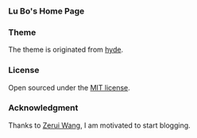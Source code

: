 ### Lu Bo's Home Page

<!--[http://www.lubome.com](http://www.lubome.com)-->


### Theme

The theme is originated from [hyde](https://github.com/poole/hyde).

### License

Open sourced under the [MIT license](LICENSE.md).

### Acknowledgment

Thanks to [Zerui Wang](http://wangzerui.me), I am motivated to start blogging.
